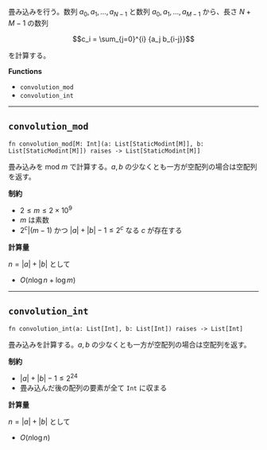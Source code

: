 畳み込みを行う。数列 $`a_0, a_1, \dots, a_{N - 1}`$ と数列 $`a_0, a_1, \dots, a_{M - 1}`$ から、長さ $`N + M - 1`$ の数列

```math
c_i = \sum_{j=0}^{i} {a_j b_{i-j}}
```

を計算する。

**Functions**

- `convolution_mod`
- `convolution_int`

---

## `convolution_mod`

```
fn convolution_mod[M: Int](a: List[StaticModint[M]], b: List[StaticModint[M]]) raises -> List[StaticModint[M]]
```

畳み込みを mod $`m`$ で計算する。$`a, b`$ の少なくとも一方が空配列の場合は空配列を返す。

**制約**

- $`2 \le m \le 2 \times 10^9`$
- $`m`$ は素数
- $`2^c | (m - 1)`$ かつ $`|a| + |b| - 1 \le 2^c`$ なる $`c`$ が存在する

**計算量**

$`n = |a| + |b|`$ として

- $`O(n \log n + \log m)`$

---

## `convolution_int`

```
fn convolution_int(a: List[Int], b: List[Int]) raises -> List[Int]
```

畳み込みを計算する。$`a, b`$ の少なくとも一方が空配列の場合は空配列を返す。

**制約**

- $`|a| + |b| - 1 \le 2^{24}`$
- 畳み込んだ後の配列の要素が全て `Int` に収まる

**計算量**

$`n = |a| + |b|`$ として

- $`O(n \log n)`$
